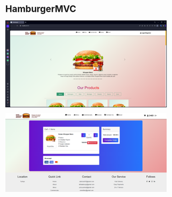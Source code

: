 # HamburgerMVC

![alt text](https://github.com/TeamGrogu/HamburgerMVC/blob/main/Hamburger/Hamburger/wwwroot/image/site.png)

![alt text](https://github.com/TeamGrogu/HamburgerMVC/blob/main/Hamburger/Hamburger/wwwroot/image/Opera%20Snapshot_2023-11-14_013317_localhost.png)

